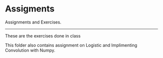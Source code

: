# Assigments
Assignments and Exercises.

-------------------------------------
These are the exercises done in class

This folder also contains assignment on Logistic and Implimenting Convolution with Numpy.
